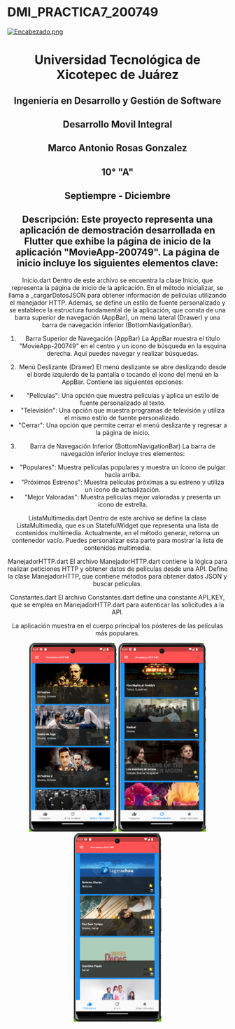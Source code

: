 # DMI_PRACTICA7_200749

[![Encabezado.png](https://i.postimg.cc/PJKtvHNC/Encabezado.png)](https://postimg.cc/K3kXCdPb)

<div align="center">
  
# Universidad Tecnológica de Xicotepec de Juárez

## Ingeniería en Desarrollo y Gestión de Software

## Desarrollo Movil Integral

## Marco Antonio Rosas Gonzalez
 
## 10° "A"

## Septiempre - Diciembre

## Descripción:  Este proyecto representa una aplicación de demostración desarrollada en Flutter que exhibe la página de inicio de la aplicación "MovieApp-200749". La página de inicio incluye los siguientes elementos clave:

Inicio.dart
Dentro de este archivo se encuentra la clase Inicio, que representa la página de inicio de la aplicación. En el método inicializar, se llama a _cargarDatosJSON para obtener información de películas utilizando el manejador HTTP. Además, se define un estilo de fuente personalizado y se establece la estructura fundamental de la aplicación, que consta de una barra superior de navegación (AppBar), un menú lateral (Drawer) y una barra de navegación inferior (BottomNavigationBar).

1. Barra Superior de Navegación (AppBar)
La AppBar muestra el título "MovieApp-200749" en el centro y un ícono de búsqueda en la esquina derecha. Aquí puedes navegar y realizar búsquedas.

2. Menú Deslizante (Drawer)
El menú deslizante se abre deslizando desde el borde izquierdo de la pantalla o tocando el ícono del menú en la AppBar. Contiene las siguientes opciones:

- "Películas": Una opción que muestra películas y aplica un estilo de fuente personalizado al texto.
- "Televisión": Una opción que muestra programas de televisión y utiliza el mismo estilo de fuente personalizado.
- "Cerrar": Una opción que permite cerrar el menú deslizante y regresar a la página de inicio.

3. Barra de Navegación Inferior (BottomNavigationBar)
La barra de navegación inferior incluye tres elementos:

- "Populares": Muestra películas populares y muestra un ícono de pulgar hacia arriba.
- "Próximos Estrenos": Muestra películas próximas a su estreno y utiliza un ícono de actualización.
- "Mejor Valoradas": Muestra películas mejor valoradas y presenta un ícono de estrella.

ListaMultimedia.dart
Dentro de este archivo se define la clase ListaMultimedia, que es un StatefulWidget que representa una lista de contenidos multimedia. Actualmente, en el método generar, retorna un contenedor vacío. Puedes personalizar esta parte para mostrar la lista de contenidos multimedia.

ManejadorHTTP.dart
El archivo ManejadorHTTP.dart contiene la lógica para realizar peticiones HTTP y obtener datos de películas desde una API. Define la clase ManejadorHTTP, que contiene métodos para obtener datos JSON y buscar películas.

Constantes.dart
El archivo Constantes.dart define una constante API_KEY, que se emplea en ManejadorHTTP.dart para autenticar las solicitudes a la API.

La aplicación muestra en el cuerpo principal los pósteres de las películas más populares.


<p align="center">
<img src="./assets/2.png" width="200" alt="Captura de Pantalla 1">
<img src="./assets/1.png" width="200" alt="Captura de Pantalla 2">
<img src="./assets/3.png" width="200" alt="Captura de Pantalla 3">
</p>




&nbsp;
&nbsp;

&nbsp;
&nbsp;

<br>
<br>
